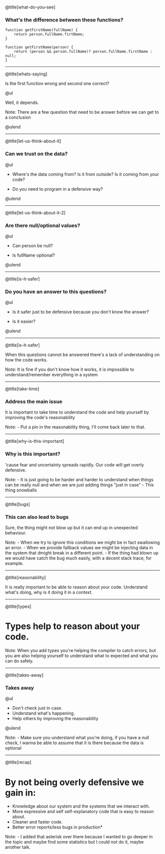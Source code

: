 @title[what-do-you-see]

### What's the difference between these functions?

```
function getFirstName(fullName) {
    return person.fullName.firtName;
}
```

```
function getFirstName(person) {
    return (person && person.fullName)? person.fullName.firstName : null;
}
```

---

@title[whats-saying]

Is the first function wrong and second one correct?

@ul

Well, it depends.

Note:
    There are a few question that need to be answer before we can get to a conclusion

@ulend

---

@title[let-us-think-about-it]

### Can we trust on the data?

@ul

- Where's the data coming from? Is it from outside? Is it coming from your code?

- Do you need to program in a defensive way?

@ulend

---

@title[let-us-think-about-it-2]

### Are there null/optional values?

@ul

- Can person be null?

- Is fullName optional?

@ulend


---

@title[is-it-safer]

### Do you have an answer to this questions?

@ul

- Is it safer just to be defensive because you don't know the answer?

- Is it easier?

@ulend


---

@title[is-it-safer]

When this questions cannot be answered there's a lack of understanding on how the code works.

Note:
    It is fine if you don't know how it works, it is impossible to understand/remember everything in a system

---

@title[take-time]

### Address the main issue

It is important to take time to understand the code and help yourself by improving the code's reasonability

Note:
    - Put a pin in the reasonability thing, I'll come back later to that.

---

@title[why-is-this-important]

### Why is this important?

'cause fear and uncertainty spreads rapidly. Our code will get overly defensive.

Note:
    - It is just going to be harder and harder to understand when things can be really null and when we are just adding things "just in case"
    - This thing snowballs

---

@title[bugs]

### This can also lead to bugs

Sure, the thing might not blow up but it can end up in unexpected behaviour.

Note:
    - When we try to ignore this conditions we might be in fact swallowing an error.
    - When we provide fallback values we might be injecting data in the system that dmight break in a different point.
    - If the thing had blown up we would have catch the bug much easily, with a decent stack trace, for example.

---
@title[reasonability]

It is really important to be able to reason about your code. Understand what's doing, why is it doing it in a context.


---

@title[types]

# Types help to reason about your code.

Note:
    When you add types you're helping the compiler to catch errors, but you are also helping yourself to understand what to expected and what you can do safely.

---


@title[takes-away]

### Takes away

@ul

- Don't check just in case.
- Understand what's happening.
- Help others by improving the reasonability

@ulend

Note:
    - Make sure you understand what you're doing, if you have a null check, I wanna be able to assume that it is there because the data is optional

---

@title[recap]

# By not being overly defensive we gain in:

* Knowledge about our system and the systems that we interact with.
* More expressive and self self-explanatory code that is easy to reason about.
* Cleaner and faster code.
* Better error reports/less bugs in production*

Note:
    - I added that asterisk over there because I wanted to go deeper in the topic and maybe find some statistics but I could not do it, maybe another talk.
